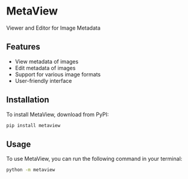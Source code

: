 # MetaView

Viewer and Editor for Image Metadata

## Features
- View metadata of images
- Edit metadata of images
- Support for various image formats
- User-friendly interface

## Installation

To install MetaView, download from PyPI:

```bash
pip install metaview
```

## Usage
To use MetaView, you can run the following command in your terminal:

```bash
python -m metaview
```